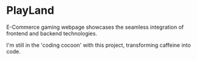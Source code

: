 # PlayLand
E-Commerce gaming webpage showcases the seamless integration of frontend and backend technologies.

I'm still in the 'coding cocoon' with this project, transforming caffeine into code.
